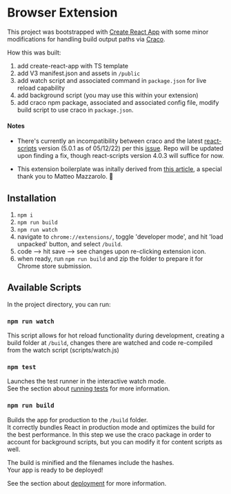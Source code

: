 # Browser Extension
This project was bootstrapped with [Create React App](https://github.com/facebook/create-react-app) with some minor modifications for handling build output paths via [Craco](https://www.npmjs.com/package/@craco/craco).

How this was built:
1. add create-react-app with TS template
2. add V3 manifest.json and assets in `/public`
3. add watch script and associated command in `package.json` for live reload capability
4. add background script (you may use this within your extension)
5. add craco npm package, associated and associated config file, modify build script to use craco in `package.json`.

#### Notes
* There's currently an incompatibility between craco and the latest [react-scripts](https://www.npmjs.com/package/react-scripts) version (5.0.1 as of 05/12/22) per this [issue](https://github.com/gsoft-inc/craco/issues/378). Repo will be updated upon finding a fix, though react-scripts version 4.0.3 will suffice for now.

* This extension boilerplate was initally derived from [this article](https://mmazzarolo.medium.com/developing-a-browser-extension-with-create-react-app-b0dcd3b32b3f), a special thank you to Matteo Mazzarolo. 🤝

## Installation
1. `npm i`
1. `npm run build`
1. `npm run watch`
1. navigate to `chrome://extensions/`, toggle 'developer mode', and hit 'load unpacked' button, and select `/build`.
1. code --> hit save --> see changes upon re-clicking extension icon.
1. when ready, run `npm run build` and zip the folder to prepare it for Chrome store submission.

## Available Scripts

In the project directory, you can run:
### `npm run watch`

This script allows for hot reload functionality during development, creating a build folder at `/build`, changes there are watched and code re-compiled from the watch script (scripts/watch.js)
### `npm test`

Launches the test runner in the interactive watch mode.\
See the section about [running tests](https://facebook.github.io/create-react-app/docs/running-tests) for more information.

### `npm run build`

Builds the app for production to the `/build` folder.\
It correctly bundles React in production mode and optimizes the build for the best performance. In this step we use the craco package in order to account for background scripts, but you can modify it for content scripts as well.

The build is minified and the filenames include the hashes.\
Your app is ready to be deployed!

See the section about [deployment](https://facebook.github.io/create-react-app/docs/deployment) for more information.
